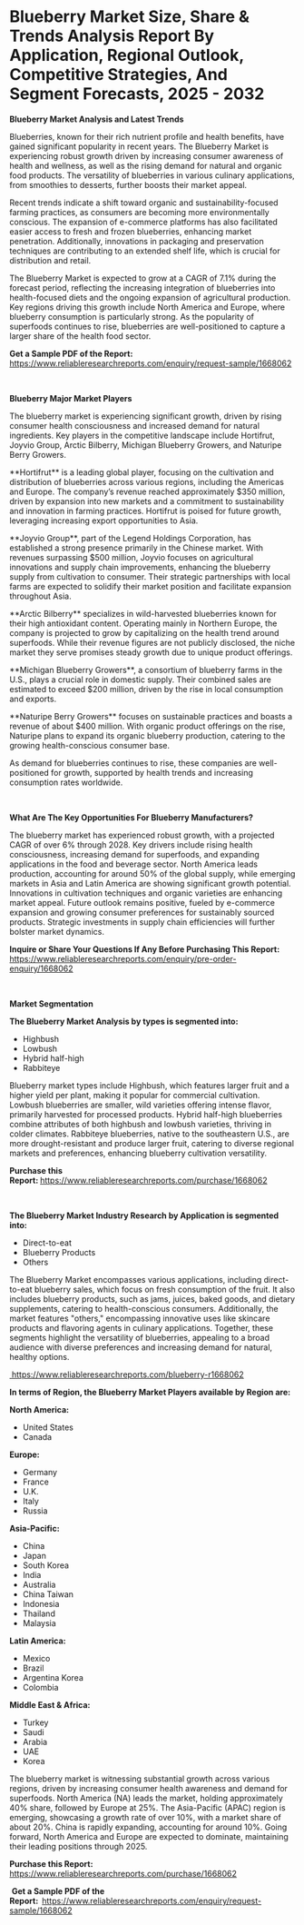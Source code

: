 <p><h1>Blueberry Market Size, Share & Trends Analysis Report By Application, Regional Outlook, Competitive Strategies, And Segment Forecasts, 2025 - 2032</h1></p><p><strong>Blueberry Market Analysis and Latest Trends</strong></p>
<p><p>Blueberries, known for their rich nutrient profile and health benefits, have gained significant popularity in recent years. The Blueberry Market is experiencing robust growth driven by increasing consumer awareness of health and wellness, as well as the rising demand for natural and organic food products. The versatility of blueberries in various culinary applications, from smoothies to desserts, further boosts their market appeal. </p><p>Recent trends indicate a shift toward organic and sustainability-focused farming practices, as consumers are becoming more environmentally conscious. The expansion of e-commerce platforms has also facilitated easier access to fresh and frozen blueberries, enhancing market penetration. Additionally, innovations in packaging and preservation techniques are contributing to an extended shelf life, which is crucial for distribution and retail.</p><p>The Blueberry Market is expected to grow at a CAGR of 7.1% during the forecast period, reflecting the increasing integration of blueberries into health-focused diets and the ongoing expansion of agricultural production. Key regions driving this growth include North America and Europe, where blueberry consumption is particularly strong. As the popularity of superfoods continues to rise, blueberries are well-positioned to capture a larger share of the health food sector.</p></p>
<p><strong>Get a Sample PDF of the Report:&nbsp;</strong> <a href="https://www.reliableresearchreports.com/enquiry/request-sample/1668062?utm_campaign=40&utm_medium=2&utm_source=Github&utm_content=ia&utm_term=17042025&utm_id=blueberry">https://www.reliableresearchreports.com/enquiry/request-sample/1668062</a></p>
<p>&nbsp;</p>
<p><strong>Blueberry Major Market Players</strong></p>
<p><p>The blueberry market is experiencing significant growth, driven by rising consumer health consciousness and increased demand for natural ingredients. Key players in the competitive landscape include Hortifrut, Joyvio Group, Arctic Bilberry, Michigan Blueberry Growers, and Naturipe Berry Growers.</p><p>**Hortifrut** is a leading global player, focusing on the cultivation and distribution of blueberries across various regions, including the Americas and Europe. The company’s revenue reached approximately $350 million, driven by expansion into new markets and a commitment to sustainability and innovation in farming practices. Hortifrut is poised for future growth, leveraging increasing export opportunities to Asia.</p><p>**Joyvio Group**, part of the Legend Holdings Corporation, has established a strong presence primarily in the Chinese market. With revenues surpassing $500 million, Joyvio focuses on agricultural innovations and supply chain improvements, enhancing the blueberry supply from cultivation to consumer. Their strategic partnerships with local farms are expected to solidify their market position and facilitate expansion throughout Asia.</p><p>**Arctic Bilberry** specializes in wild-harvested blueberries known for their high antioxidant content. Operating mainly in Northern Europe, the company is projected to grow by capitalizing on the health trend around superfoods. While their revenue figures are not publicly disclosed, the niche market they serve promises steady growth due to unique product offerings.</p><p>**Michigan Blueberry Growers**, a consortium of blueberry farms in the U.S., plays a crucial role in domestic supply. Their combined sales are estimated to exceed $200 million, driven by the rise in local consumption and exports.</p><p>**Naturipe Berry Growers** focuses on sustainable practices and boasts a revenue of about $400 million. With organic product offerings on the rise, Naturipe plans to expand its organic blueberry production, catering to the growing health-conscious consumer base.</p><p>As demand for blueberries continues to rise, these companies are well-positioned for growth, supported by health trends and increasing consumption rates worldwide.</p></p>
<p>&nbsp;</p>
<p><strong>What Are The Key Opportunities For Blueberry Manufacturers?</strong></p>
<p><p>The blueberry market has experienced robust growth, with a projected CAGR of over 6% through 2028. Key drivers include rising health consciousness, increasing demand for superfoods, and expanding applications in the food and beverage sector. North America leads production, accounting for around 50% of the global supply, while emerging markets in Asia and Latin America are showing significant growth potential. Innovations in cultivation techniques and organic varieties are enhancing market appeal. Future outlook remains positive, fueled by e-commerce expansion and growing consumer preferences for sustainably sourced products. Strategic investments in supply chain efficiencies will further bolster market dynamics.</p></p>
<p><strong>Inquire or Share Your Questions If Any Before Purchasing This Report:</strong> <a href="https://www.reliableresearchreports.com/enquiry/pre-order-enquiry/1668062?utm_campaign=40&utm_medium=2&utm_source=Github&utm_content=ia&utm_term=17042025&utm_id=blueberry">https://www.reliableresearchreports.com/enquiry/pre-order-enquiry/1668062</a></p>
<p>&nbsp;</p>
<p><strong>Market Segmentation</strong></p>
<p><strong>The Blueberry Market Analysis by types is segmented into:</strong></p>
<p><ul><li>Highbush</li><li>Lowbush</li><li>Hybrid half-high</li><li>Rabbiteye</li></ul></p>
<p><p>Blueberry market types include Highbush, which features larger fruit and a higher yield per plant, making it popular for commercial cultivation. Lowbush blueberries are smaller, wild varieties offering intense flavor, primarily harvested for processed products. Hybrid half-high blueberries combine attributes of both highbush and lowbush varieties, thriving in colder climates. Rabbiteye blueberries, native to the southeastern U.S., are more drought-resistant and produce larger fruit, catering to diverse regional markets and preferences, enhancing blueberry cultivation versatility.</p></p>
<p><strong>Purchase this Report:&nbsp;</strong><a href="https://www.reliableresearchreports.com/purchase/1668062?utm_campaign=40&utm_medium=2&utm_source=Github&utm_content=ia&utm_term=17042025&utm_id=blueberry">https://www.reliableresearchreports.com/purchase/1668062</a></p>
<p>&nbsp;</p>
<p><strong>The Blueberry Market Industry Research by Application is segmented into:</strong></p>
<p><ul><li>Direct-to-eat</li><li>Blueberry Products</li><li>Others</li></ul></p>
<p><p>The Blueberry Market encompasses various applications, including direct-to-eat blueberry sales, which focus on fresh consumption of the fruit. It also includes blueberry products, such as jams, juices, baked goods, and dietary supplements, catering to health-conscious consumers. Additionally, the market features "others," encompassing innovative uses like skincare products and flavoring agents in culinary applications. Together, these segments highlight the versatility of blueberries, appealing to a broad audience with diverse preferences and increasing demand for natural, healthy options.</p></p>
<p><a href="https://www.reliableresearchreports.com/blueberry-r1668062?utm_campaign=40&utm_medium=2&utm_source=Github&utm_content=ia&utm_term=17042025&utm_id=blueberry">&nbsp;https://www.reliableresearchreports.com/blueberry-r1668062</a></p>
<p><strong>In terms of Region, the Blueberry Market Players available by Region are:</strong></p>
<p>
    <p> <strong> North America: </strong>
        <ul>
            <li>United States</li>
            <li>Canada</li>
        </ul>
        </p> 
    <p> <strong> Europe: </strong>
        <ul>
            <li>Germany</li>
            <li>France</li>
            <li>U.K.</li>
            <li>Italy</li>
            <li>Russia</li>
        </ul>
        </p> 
    <p> <strong> Asia-Pacific: </strong>
        <ul>
            <li>China</li>
            <li>Japan</li>
            <li>South Korea</li>
            <li>India</li>
            <li>Australia</li>
            <li>China Taiwan</li>
            <li>Indonesia</li>
            <li>Thailand</li>
            <li>Malaysia</li>
        </ul>
        </p> 
    <p> <strong> Latin America: </strong>
        <ul>
            <li>Mexico</li>
            <li>Brazil</li>
            <li>Argentina Korea</li>
            <li>Colombia</li>
        </ul>
        </p> 
    <p> <strong> Middle East & Africa: </strong>
        <ul>
            <li>Turkey</li>
            <li>Saudi</li>
            <li>Arabia</li>
            <li>UAE</li>
            <li>Korea</li>
        </ul>
    </p>
    </p>
<p><p>The blueberry market is witnessing substantial growth across various regions, driven by increasing consumer health awareness and demand for superfoods. North America (NA) leads the market, holding approximately 40% share, followed by Europe at 25%. The Asia-Pacific (APAC) region is emerging, showcasing a growth rate of over 10%, with a market share of about 20%. China is rapidly expanding, accounting for around 10%. Going forward, North America and Europe are expected to dominate, maintaining their leading positions through 2025.</p></p>
<p><strong>Purchase this Report: </strong><a href="https://www.reliableresearchreports.com/purchase/1668062?utm_campaign=40&utm_medium=2&utm_source=Github&utm_content=ia&utm_term=17042025&utm_id=blueberry">https://www.reliableresearchreports.com/purchase/1668062</a></p>
<p>&nbsp;<strong>Get a Sample PDF of the Report:&nbsp;&nbsp;</strong><a href="https://www.reliableresearchreports.com/enquiry/request-sample/1668062?utm_campaign=40&utm_medium=2&utm_source=Github&utm_content=ia&utm_term=17042025&utm_id=blueberry">https://www.reliableresearchreports.com/enquiry/request-sample/1668062</a></p>
<p><strong></strong></p>
<p><p></p><p></p><p></p></p>